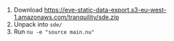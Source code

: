 1. Download https://eve-static-data-export.s3-eu-west-1.amazonaws.com/tranquility/sde.zip
2. Unpack into `sde/`
3. Run `nu -e "source main.nu"`
